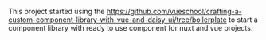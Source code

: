 This project started using the https://github.com/vueschool/crafting-a-custom-component-library-with-vue-and-daisy-ui/tree/boilerplate
to start a component library with ready to use component for nuxt and vue projects.